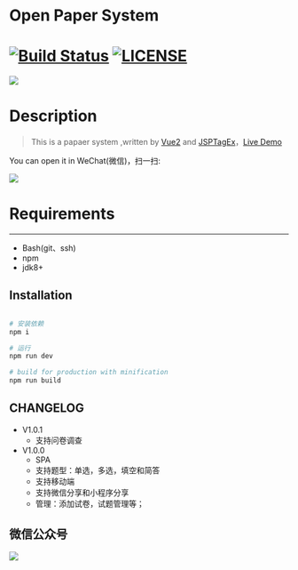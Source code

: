 Open Paper System
=========================
[![Build Status](https://travis-ci.org/meolu/walle-web.svg?branch=master)](https://wx.sumslack.com/)
[![LICENSE](https://img.shields.io/badge/license-Anti%20996-blue.svg)](https://github.com/996icu/996.ICU/blob/master/LICENSE)
=========================

![](https://camo.githubusercontent.com/7230f9f34b4492efecf7fcfb169a59ac7524c304/687474703a2f2f68352e73756d736c61636b2e636f6d2f3232322e706e67)

# Description


> This is a papaer system ,written by [Vue2](https://github.com/vuejs/vue) and  [JSPTagEx](https://github.com/kongshanxuelin/jsptagex)，[Live Demo](https://wx.sumslack.com/paper/1)

You can open it in WeChat(微信)，扫一扫:

![](http://h5.sumslack.com/paper.jpg)

# Requirements
------------

* Bash(git、ssh)
* npm
* jdk8+

## Installation

``` bash

# 安装依赖
npm i

# 运行
npm run dev

# build for production with minification
npm run build

```

## CHANGELOG
- V1.0.1
	- 支持问卷调查
- V1.0.0
    - SPA
    - 支持题型：单选，多选，填空和简答
    - 支持移动端
    - 支持微信分享和小程序分享
    - 管理：添加试卷，试题管理等；

## 微信公众号
![](https://www.sumslack.com/img/gzh.jpg)